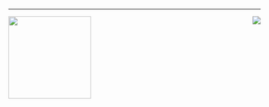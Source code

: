 ---

<img align='left' src="https://github-readme-stats.vercel.app/api?username=jinia91" height="165">
<img  align='right'  src="http://mazassumnida.wtf/api/v2/generate_badge?boj=jinia91">
